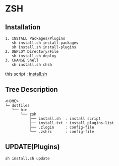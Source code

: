 # ZSH

## Installation

    1. INSTALL Packages/Plugins
       sh install.sh install-packages
       sh install.sh install-plugins
    2. DEPLOY Directory/File
       sh install.sh deploy
    3. CHANGE Shell
       sh install.sh chsh

this script : [install.sh](https://github.com/ghsable/dotfiles/blob/master/bin/zsh/install.sh)

## Tree Description

    <HOME>
    └─ dotfiles
       └── bin
           └── zsh
               ├── install.sh  : install script
               ├── install.txt : install plugins-list
               ├── .zlogin     : config-file
               └── .zshrc      : config-file

## UPDATE(Plugins)

    sh install.sh update

